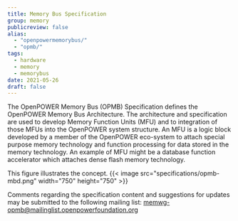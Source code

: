 ```yaml
---
title: Memory Bus Specification
group: memory
publicreview: false
alias:
  - "openpowermemorybus/"
  - "opmb/"
tags:
  - hardware
  - memory
  - memorybus
date: 2021-05-26
draft: false
---
```


The OpenPOWER Memory Bus (OPMB) Specification defines the OpenPOWER Memory Bus Architecture.
The architecture and specification are used to develop Memory Function Units (MFU) and
to integration of those MFUs into the OpenPOWER system structure.
An MFU is a logic block developed by a member of the OpenPOWER eco-system to attach special purpose memory technology and
function processing for data stored in the memory technology.
An example of MFU might be a database function accelerator which attaches dense flash memory technology.

This figure illustrates the concept.
{{< image src="specifications/opmb-mbd.png" width="750" height="750" >}}

Comments regarding the specification content and suggestions for updates may be submitted to the following mailing list:
<memwg-opmb@mailinglist.openpowerfoundation.org>
